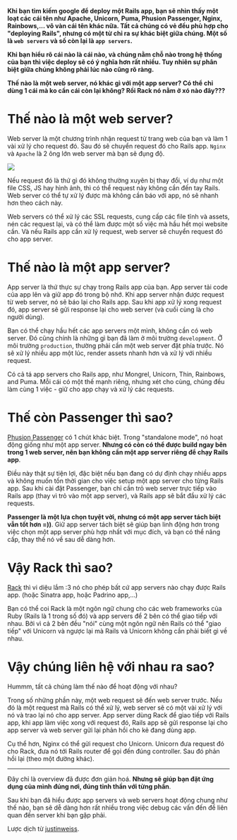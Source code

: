 __Khi bạn tìm kiếm google để deploy một Rails app, bạn sẽ nhìn thấy một loạt các cái tên như Apache, Unicorn, Puma, Phusion Passenger, Nginx, Rainbows,... vô vàn cái tên khác nữa.
Tất cả chúng có vẻ đều phù hợp cho "deploying Rails", nhưng có một từ chỉ ra sự khác biệt giữa chúng. Một số là `web servers` và số còn lại là `app servers`.__

__Khi bạn hiểu rõ cái nào là cái nào, và chúng nằm chỗ nào trong hệ thống của bạn thì việc deploy sẽ có ý nghĩa hơn rất nhiều. Tuy nhiên sự phân biệt giữa chúng không phải lúc nào cũng rõ ràng.__

__Thế nào là một web server, nó khác gì với một app server? Có thể chỉ dùng 1 cái mà ko cần cái còn lại không? Rồi Rack nó nằm ở xó nào đây???__

# Thế nào là một web server?
Web server là một chương trình nhận request từ trang web của bạn và làm 1 vài xử lý cho request đó. Sau đó sẽ chuyển request đó cho Rails app. `Nginx` và `Apache` là 2 ông lớn web server mà bạn sẽ đụng độ.

![](https://images.viblo.asia/40b60195-ce39-4103-9118-5af5b6d4e9f7.png)

Nếu request đó là thứ gì đó không thường xuyên bị thay đổi, ví dụ như một file CSS, JS hay hình ảnh, thì có thể request này không cần đến tay Rails. Web server có thể tự xử lý được mà không cần báo với app, nó sẽ nhanh hơn theo cách này.

Web servers có thể xử lý các SSL requests, cung cấp các file tĩnh và assets, nén các request lại, và có thể làm được một số việc mà hầu hết mọi website cần. Và nếu Rails app cần xử lý request, web server sẽ chuyển request đó cho app server.

# Thế nào là một app server?
App server là thứ thực sự chạy trong Rails app của bạn. App server tải code của app lên và giữ app đó trong bộ nhớ. Khi app server nhận được request từ web server, nó sẽ báo lại cho Rails app. Sau khi app xử lý xong request đó, app server sẽ gửi response lại cho web server (và cuối cùng là cho người dùng).

Bạn có thể chạy hầu hết các app servers một mình, không cần có web server. Đó cũng chính là những gì bạn đã làm ở môi trường `development`. Ở môi trường `production`, thường phải cần một web server đặt phía trước. Nó sẽ xử lý nhiều app một lúc, render assets nhanh hơn và xử lý với nhiều request.

Có cả tá app servers cho Rails app, như Mongrel, Unicorn, Thin, Rainbows, and Puma. Mỗi cái có một thế mạnh riêng, nhưng xét cho cùng, chúng đều làm cùng 1 việc - giữ cho app chạy và xử lý các requests.

# Thế còn Passenger thì sao?
[Phusion Passenger](https://www.phusionpassenger.com/) có 1 chút khác biệt. Trong "standalone mode", nó hoạt động giống như một app server. __Nhưng có còn có thể được build ngay bên trong 1 web server, nên bạn không cần một app server riêng để chạy Rails app__.

Điều này thật sự tiện lợi, đặc biệt nếu bạn đang có dự định chạy nhiều apps và không muốn tốn thời gian cho việc setup một app server cho từng Rails app. Sau khi cài đặt Passenger, bạn chỉ cần trỏ web server trực tiếp vào Rails app (thay vì trỏ vào một app server), và Rails app sẽ bắt đầu xử lý các requests.

__Passenger là một lựa chọn tuyệt vời, nhưng có một app server tách biệt vẫn tốt hơn =))__. Giữ app server tách biệt sẽ giúp bạn linh động hơn trong việc chọn một app server phù hợp nhất với mục đích, và bạn có thể nâng cấp, thay thế nó về sau dễ dàng hơn.

# Vậy Rack thì sao?
[Rack](https://rack.github.io/) thì vi diệu lắm :3 nó cho phép bất cứ app servers nào chạy được Rails app. (hoặc Sinatra app, hoặc Padrino app,…)

Bạn có thể coi Rack là một ngôn ngữ chung cho các web frameworks của Ruby (Rails là 1 trong số đó) và app servers để 2 bên có thể giao tiếp với nhau. Bởi vì cả 2 bên đều "nói" cùng một ngôn ngữ nên Rails có thể "giao tiếp" với Unicorn và ngược lại mà Rails và Unicorn không cần phải biết gì về nhau.

# Vậy chúng liên hệ với nhau ra sao?
Hummm, tất cả chúng làm thế nào để hoạt động với nhau?

Trong số những phần này, một web request sẽ đến web server trước. Nếu đó là một request mà Rails có thể xử lý, web server sẽ có một vài xử lý với nó và trao lại nó cho app server. App server dùng Rack để giao tiếp với Rails app, khi app làm việc xong với request đó, Rails app sẽ gửi response lại cho app server và web server gửi lại phản hồi cho kẻ đang dùng app.

Cụ thể hơn, Nginx có thể gửi request cho Unicorn. Unicorn đưa request đó cho Rack, đưa nó tới Rails router để gọi đến đúng controller. Sau đó phản hồi lại (theo một đường khác).

---
Đây chỉ là overview đã được đơn giản hoá. __Nhưng sẽ giúp bạn đặt ứng dụng của mình đúng nơi, đúng tinh thần với từng phần__.

Sau khi bạn đã hiểu được app servers và web servers hoạt động chung như thế nào, bạn sẽ dễ dàng hơn rất nhiều trong việc debug các vấn đến đề liên quan đến server khi bạn gặp phải.

Lược dịch từ [justinweiss](https://www.justinweiss.com).